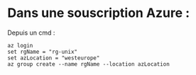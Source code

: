 # Dans une souscription Azure : 

Depuis un cmd : 

```
az login
set rgName = "rg-unix"
set azLocation = "westeurope"
az group create --name rgName --location azLocation
```

